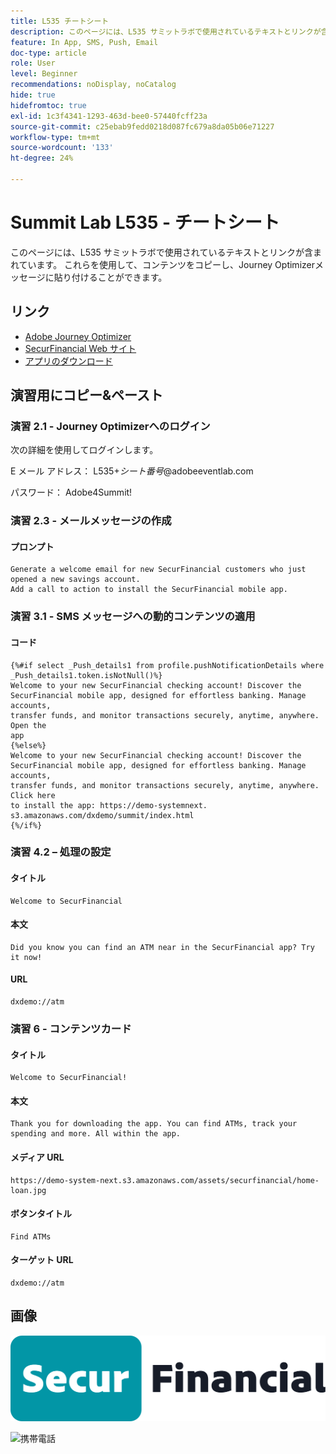 ```yaml
---
title: L535 チートシート
description: このページには、L535 サミットラボで使用されているテキストとリンクが含まれています。
feature: In App, SMS, Push, Email
doc-type: article
role: User
level: Beginner
recommendations: noDisplay, noCatalog
hide: true
hidefromtoc: true
exl-id: 1c3f4341-1293-463d-bee0-57440fcff23a
source-git-commit: c25ebab9fedd0218d087fc679a8da05b06e71227
workflow-type: tm+mt
source-wordcount: '133'
ht-degree: 24%

---
```


# Summit Lab L535 - チートシート

このページには、L535 サミットラボで使用されているテキストとリンクが含まれています。 これらを使用して、コンテンツをコピーし、Journey Optimizerメッセージに貼り付けることができます。

## リンク

* [Adobe Journey Optimizer](https://experience.adobe.com/#/@techmarketingdemos/sname:ajo-summit-lab/journey-optimizer/journeys)
* [SecurFinancial Web サイト ](https://dsn.adobe.com/web/hausmann-FTTN?token=eyJhbGciOiJIUzI1NiIsInR5cCI6IkpXVCJ9.eyJpZCI6ImFub255bW91cyIsImVtYWlsIjoiYW5vbnltb3VzQGFkb2JlLmNvbSIsIm5hbWUiOiJBbm9ueW1vdXMiLCJpc1N1cGVyVXNlciI6ZmFsc2UsImlzc3VlciI6ImhhdXNtYW5uIiwicHJvamVjdHMiOnsiaGF1c21hbm4tRlRUTiI6InZpZXcifSwiaWF0IjoxNzQwNzU2NTYxLCJleHAiOjE3NDMzNDg1NjF9.ryOTsqDH9B33436RlIo4AHFxx8aGjNEMqv9FAxLZb9U)
* [ アプリのダウンロード ](https://demo-system-next.s3.amazonaws.com/dxdemo/summit/index.html)

## 演習用にコピー&amp;ペースト

### 演習 2.1 - Journey Optimizerへのログイン

次の詳細を使用してログインします。

E メール アドレス：    L535+*シート番号*@adobeeventlab.com

パスワード：       Adobe4Summit!


### 演習 2.3 - メールメッセージの作成

#### プロンプト

```
Generate a welcome email for new SecurFinancial customers who just opened a new savings account. 
Add a call to action to install the SecurFinancial mobile app.
```

### 演習 3.1 - SMS メッセージへの動的コンテンツの適用

#### コード

```
{%#if select _Push_details1 from profile.pushNotificationDetails where
_Push_details1.token.isNotNull()%}
Welcome to your new SecurFinancial checking account! Discover the
SecurFinancial mobile app, designed for effortless banking. Manage accounts,
transfer funds, and monitor transactions securely, anytime, anywhere. Open the
app
{%else%}
Welcome to your new SecurFinancial checking account! Discover the
SecurFinancial mobile app, designed for effortless banking. Manage accounts,
transfer funds, and monitor transactions securely, anytime, anywhere. Click here
to install the app: https://demo-systemnext.
s3.amazonaws.com/dxdemo/summit/index.html
{%/if%} 
```

### 演習 4.2 – 処理の設定

#### タイトル

```
Welcome to SecurFinancial
```

#### 本文

```
Did you know you can find an ATM near in the SecurFinancial app? Try it now!
```

#### URL

```
dxdemo://atm
```

### 演習 6 - コンテンツカード

#### タイトル

```
Welcome to SecurFinancial!
```

#### 本文

```
Thank you for downloading the app. You can find ATMs, track your spending and more. All within the app.
```

#### メディア URL

```
https://demo-system-next.s3.amazonaws.com/assets/securfinancial/home-loan.jpg
```

#### ボタンタイトル

```
Find ATMs
```

#### ターゲット URL

```
dxdemo://atm
```

## 画像

![SecureFinancial ロゴ ](/help/summit-lab-assets/assets/SecureFinancial-logo.png)


![ 携帯電話 ](/help/summit-lab-assets/assets/online-banking-app-01.png)


